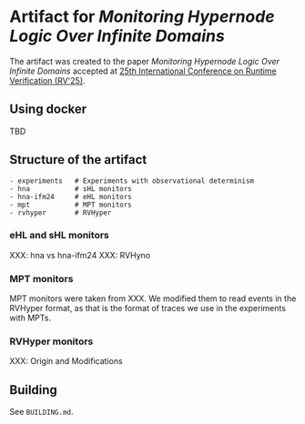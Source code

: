 # Artifact for *Monitoring Hypernode Logic Over Infinite Domains*

The artifact was created to the paper *Monitoring Hypernode Logic Over Infinite Domains*
accepted at
[25th International Conference on Runtime Verification (RV'25)](https://rv25.isec.tugraz.at/).

## Using docker

TBD

## Structure of the artifact

```
- experiments   # Experiments with observational determinism
- hna           # sHL monitors
- hna-ifm24     # eHL monitors
- mpt           # MPT monitors
- rvhyper       # RVHyper
```

### eHL and sHL monitors

XXX: hna vs hna-ifm24
XXX: RVHyno

### MPT monitors

MPT monitors were taken from XXX.
We modified them to read events in the RVHyper format, as that is the format of traces
we use in the experiments with MPTs.

### RVHyper monitors

XXX: Origin and Modifications


## Building

See `BUILDING.md`.

